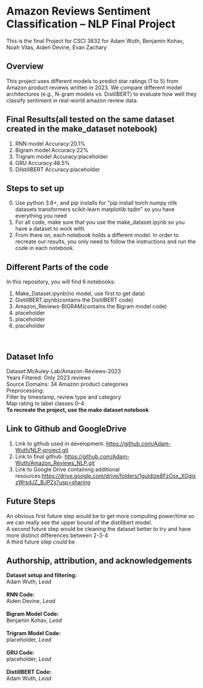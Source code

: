 # Amazon Reviews Sentiment Classification – NLP Final Project
This is the final Project for CSCI 3832 for Adam Wuth, Benjamin Kohav, Noah Vilas, Aiden Devine, Evan Zachary

## Overview
This project uses different models to predict star ratings (1 to 5) from Amazon product reviews written in 2023. We compare different model architectures (e.g., N-gram models vs. DistilBERT) to evaluate how well they classify sentiment in real-world amazon review data.



## Final Results(all tested on the same dataset created in the make_dataset notebook)
1. RNN model Accuracy:20.1%
2.  Bigram model Accuracy:22%
3.  Trigram model Accuracy:placeholder
4. GRU Accuracy:46.5%
5. DilstillBERT Accuracy:placeholder

## Steps to set up
0. Use python 3.8+, and pip installs for "pip install torch numpy nltk datasets transformers scikit-learn matplotlib tqdm" so you have everything you need
1. For all code, make sure that you use the make_dataset.ipynb so you have a dataset to work with.
2. From there on, each notebook holds a different model. In order to recreate our results, you only need to follow the instructions and run the code in each notebook.<br/>

## Different Parts of the code
In this repository, you will find 6 notebooks:
1. Make_Dataset.ipynb(no model, use first to get data)
2. DistillBERT.ipynb(contains the DistilBERT code)
3. Amazon_Reviews-BIGRAM(contains the Bigram model code)
4. placeholder
5. placeholder
6. placeholder
<br/>

## Dataset Info
Dataset:McAuley-Lab/Amazon-Reviews-2023<br/>
Years Filtered: Only 2023 reviews<br/>
Source Domains: 34 Amazon product categories<br/>
Preprocessing:<br/>
Filter by timestamp, review type and category<br/>
Map rating to label classes 0–4<br/>
**To recreate the project, use the make dataset notebook**<br/>

## Link to Github and GoogleDrive
1. Link to github used in development: https://github.com/Adam-Wuth/NLP-project.git<br/>
2. Link to final github: https://github.com/Adam-Wuth/Amazon_Reviews_NLP.git<br/>
3. Link to Google Drive containing additional resources:https://drive.google.com/drive/folders/1guIdize8FzOsx_XGgixzWrsdJZ_BJPZs?usp=sharing<br/>
## Future Steps
An obvious first future step would be to get more computing power/time so we can really see the upper bound of the distillbert model.<br/>
A second future step would be cleaning the dataset better to try and have more distinct differences between 2-3-4<br/>
A third future step could be
## Authorship, attribution, and acknowledgements
**Dataset setup and filtering:**<br/>
Adam Wuth, *Lead*<br/>
<br/>
**RNN Code:**<br/>
Aiden Devine, *Lead*<br/>
<br/>
**Bigram Model Code:**<br/>
Benjamin Kohav, *Lead*<br/>
<br/>
**Trigram Model Code:**<br/>
placeholder, *Lead*<br/>
<br/>
**GRU Code:**<br/>
placeholder, *Lead*<br/>
<br/>
**DistillBERT Code:**<br/>
Adam Wuth, *Lead*<br/>
<br/>
